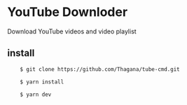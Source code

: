 # YouTube Downloder

Download YouTube videos and video playlist

## install
```bash
    $ git clone https://github.com/Thagana/tube-cmd.git
```
```bash
    $ yarn install
```
```bash
    $ yarn dev
```